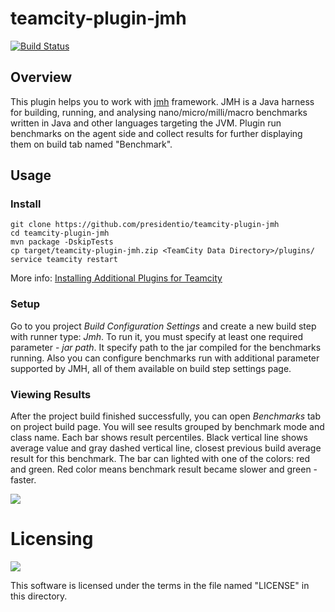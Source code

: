 # teamcity-plugin-jmh

[![Build Status](https://travis-ci.org/presidentio/teamcity-plugin-jmh.svg?branch=master)](https://travis-ci.org/presidentio/teamcity-plugin-jmh)

## Overview

This plugin helps you to work with [jmh](http://openjdk.java.net/projects/code-tools/jmh/) framework. 
JMH is a Java harness for building, running, and analysing nano/micro/milli/macro benchmarks written in Java and other languages targeting the JVM.
Plugin run benchmarks on the agent side and collect results for further displaying them on build tab named "Benchmark".

## Usage

### Install
```
git clone https://github.com/presidentio/teamcity-plugin-jmh
cd teamcity-plugin-jmh
mvn package -DskipTests
cp target/teamcity-plugin-jmh.zip <TeamCity Data Directory>/plugins/
service teamcity restart 
```
More info: [Installing Additional Plugins for Teamcity](https://confluence.jetbrains.com/display/TCD9/Installing+Additional+Plugins)

### Setup
Go to you project *Build Configuration Settings* and create a new build step with runner type: *Jmh*.
To run it, you must specify at least one required parameter -  *jar path*. It specify path to the jar compiled for the benchmarks running.
Also you can configure benchmarks run with additional parameter supported by JMH, all of them available on build step settings page.

### Viewing Results
After the project build finished successfully, you can open *Benchmarks* tab on project build page. 
You will see results grouped by benchmark mode and class name. Each bar shows result percentiles. 
Black vertical line shows average value and gray dashed vertical line, closest previous build average result for this benchmark. 
The bar can lighted with one of the colors: red and green. Red color means benchmark result became slower and green - faster.

![](http://www.presidentio.com/img/portfolio/teamcity-jmh-plugin.png)

Licensing
=========

[![][license img]][license]

This software is licensed under the terms in the file named "LICENSE" in this directory.


[license]:LICENSE
[license img]:https://img.shields.io/badge/license-Apache%202.0-brightgreen.svg
